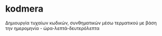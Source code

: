 # kodmera
Δημιουργία τυχαίων κωδικών, συνθηματικών μέσω τερματικού με βάση την ημερομηνία - ώρα-λεπτά-δευτερόλεπτα
